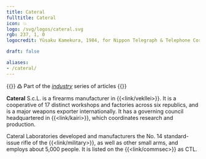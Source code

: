 ```yaml
---
title: Cateral
fulltitle: Cateral
icon: 💥
logo: /svg/logos/cateral.svg
rgb: 237, 1, 0
logocredit: Yūsaku Kamekura, 1984, for Nippon Telegraph & Telephone Corporation.

draft: false

aliases:
- /cateral/
---
```

{{<note>}}
߷ Part of the *[industry](/industry/)* series of articles
{{</note>}}

<span class="fi fi-min-cateral fis"></span> **Cateral** S.c.L. is a firearms manufacturer in {{<link/vekllei>}}. It is a cooperative of 17 distinct workshops and factories across six republics, and is a major weapons exporter internationally. It has a governing council headquartered in {{<link/kairi>}}, which coordinates research and production.

Cateral Laboratories developed and manufacturers the No. 14 standard-issue rifle of the {{<link/military>}}, as well as other small arms, and employs about 5,000 people. It is listed on the {{<link/commsec>}} as CTL.


